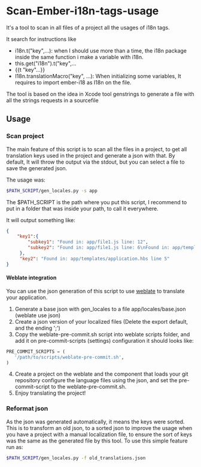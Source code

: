 # Scan-Ember-i18n-tags-usage
It's a tool to scan in all files of a project all the usages of i18n tags. 

It search for instructions like
* i18n.t("key",...): when I should use more than a time, the i18n package inside the same function i make a variable with i18n. 
* this.get("i18n").t("key",...
* {{t "key"...}}
* I18n.translationMacro("key", ...): When initializing some variables, It requires to import ember-i18 as I18n on the file. 

The tool is based on the idea in Xcode tool genstrings to generate a file with all the strings requests in a sourcefile

## Usage
### Scan project
The main feature of this script is to scan all the files in a project, to get all translation keys used in the project 
and generate a json with that. By default, It will throw the output via the stdout, but you can select a file to save 
the generated json. 

The usage was:
```BASH
$PATH_SCRIPT/gen_locales.py -s app 
```

The $PATH_SCRIPT is the path where you put this script, I recommend to put in a folder that was inside your path, to 
call it everywhere. 

It will output something like:

```JSON
{
    "key1":{
        "subkey1": "Found in: app/file1.js line: 12",
        "subkey2": "Found in: app/file1.js line: 6\nFound in: app/templates/form.hbs line: 34"
     },
     "key2": "Found in: app/templates/application.hbs line 5"
}
```

#### Weblate integration
You can use the json generation of this script to use [weblate](https://weblate.org/) to translate your application. 

1. Generate a base json with gen_locales to a file app/locales/base.json (weblate use json)
2. Create a json version of your localized files (Delete the export default, and the ending ';') 
3. Copy the weblate-pre-commit.sh script into weblate scripts folder, and add it on pre-commit-scripts (settings) configuration 
it should looks like:
```Python
PRE_COMMIT_SCRIPTS = (
   '/path/to/scripts/weblate-pre-commit.sh',
)
```
4. Create a project on the weblate and the component that loads your git repository configure the language files using the json, 
and set the pre-commit-script to the weblate-pre-commit.sh. 
5. Enjoy translating the project!

### Reformat json  
As the json was generated automatically, it means the keys were sorted. This is to transform an old json, to a sorted 
json to improve the usage when you have a project with a manual localization file, to ensure the sort of keys was the same 
as the generated file by this tool. To use this simple feature run as:

```BASH
$PATH_SCRIPT/gen_locales.py -f old_translations.json
```